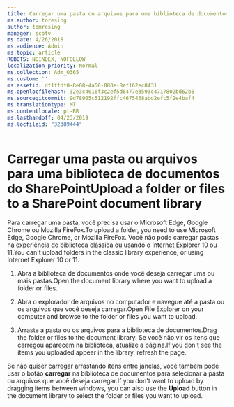 ```yaml
---
title: Carregar uma pasta ou arquivos para uma biblioteca de documentos
ms.author: toresing
author: tomresing
manager: scotv
ms.date: 4/26/2018
ms.audience: Admin
ms.topic: article
ROBOTS: NOINDEX, NOFOLLOW
localization_priority: Normal
ms.collection: Adm_O365
ms.custom: ''
ms.assetid: df1ffdf0-8e08-4a56-880e-8ef162ec8431
ms.openlocfilehash: 32e3c4016f3c2ef5d6477e3593c4717802bd62b5
ms.sourcegitcommit: 9d78905c512192ffc4675468abd2efc5f2e4baf4
ms.translationtype: MT
ms.contentlocale: pt-BR
ms.lasthandoff: 04/23/2019
ms.locfileid: "32389444"
---
```

# <a name="upload-a-folder-or-files-to-a-sharepoint-document-library"></a><span data-ttu-id="ec026-102">Carregar uma pasta ou arquivos para uma biblioteca de documentos do SharePoint</span><span class="sxs-lookup"><span data-stu-id="ec026-102">Upload a folder or files to a SharePoint document library</span></span>

<span data-ttu-id="ec026-103">Para carregar uma pasta, você precisa usar o Microsoft Edge, Google Chrome ou Mozilla FireFox.</span><span class="sxs-lookup"><span data-stu-id="ec026-103">To upload a folder, you need to use Microsoft Edge, Google Chrome, or Mozilla FireFox.</span></span> <span data-ttu-id="ec026-104">Você não pode carregar pastas na experiência de biblioteca clássica ou usando o Internet Explorer 10 ou 11.</span><span class="sxs-lookup"><span data-stu-id="ec026-104">You can't upload folders in the classic library experience, or using Internet Explorer 10 or 11.</span></span>
  
1. <span data-ttu-id="ec026-105">Abra a biblioteca de documentos onde você deseja carregar uma ou mais pastas.</span><span class="sxs-lookup"><span data-stu-id="ec026-105">Open the document library where you want to upload a folder or files.</span></span>
    
2. <span data-ttu-id="ec026-106">Abra o explorador de arquivos no computador e navegue até a pasta ou os arquivos que você deseja carregar.</span><span class="sxs-lookup"><span data-stu-id="ec026-106">Open File Explorer on your computer and browse to the folder or files you want to upload.</span></span>
    
3. <span data-ttu-id="ec026-107">Arraste a pasta ou os arquivos para a biblioteca de documentos.</span><span class="sxs-lookup"><span data-stu-id="ec026-107">Drag the folder or files to the document library.</span></span> <span data-ttu-id="ec026-108">Se você não vir os itens que carregou aparecem na biblioteca, atualize a página.</span><span class="sxs-lookup"><span data-stu-id="ec026-108">If you don't see the items you uploaded appear in the library, refresh the page.</span></span> 
    
<span data-ttu-id="ec026-109">Se não quiser carregar arrastando itens entre janelas, você também pode usar o botão **carregar** na biblioteca de documentos para selecionar a pasta ou arquivos que você deseja carregar.</span><span class="sxs-lookup"><span data-stu-id="ec026-109">If you don't want to upload by dragging items between windows, you can also use the **Upload** button in the document library to select the folder or files you want to upload.</span></span> 
  

